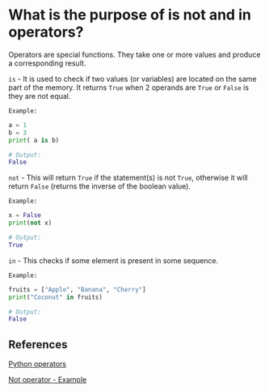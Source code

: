 # What is the purpose of is not and in operators?

Operators are special functions. They take one or more values and produce a corresponding result.

`is` - It is used to check if two values (or variables) are located on the same part of the memory. It returns `True` when 2 operands are `True` or `False` is they are not equal.

`Example:`

```python
a = 1 
b = 3
print( a is b)

# Output:
False
```

`not` -  This will return  `True` if the statement(s) is not `True`, otherwise it will return `False` (returns the inverse of the boolean value).

`Example:`

```python
x = False
print(not x) 

# Output:
True
```

`in` - This checks if some element is present in some sequence.

`Example:`

```python
fruits = ["Apple", "Banana", "Cherry"]
print("Coconut" in fruits)

# Output:
False
```

## References

[Python operators](https://www.programiz.com/python-programming/operators)

[Not operator - Example](https://www.w3schools.com/python/ref_keyword_not.asp)
